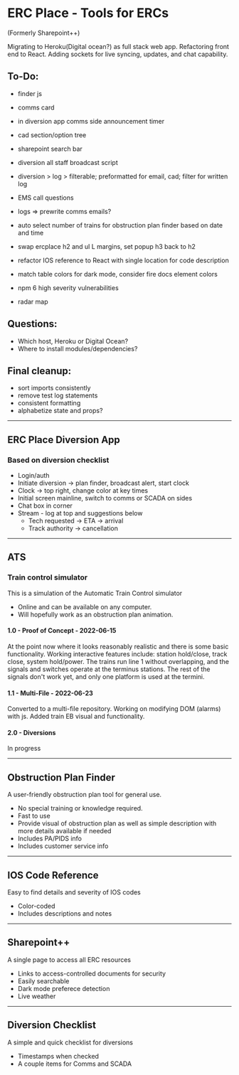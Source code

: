 # ERC Place - Tools for ERCs
(Formerly Sharepoint++)

Migrating to Heroku(Digital ocean?) as full stack web app.
Refactoring front end to React.
Adding sockets for live syncing, updates, and chat capability.

## To-Do:

- finder js
- comms card
- in diversion app comms side announcement timer
- cad section/option tree
- sharepoint search bar
- diversion all staff broadcast script
- diversion > log > filterable; preformatted for email, cad; filter for written log

- EMS call questions
- logs => prewrite comms emails?
- auto select number of trains for obstruction plan finder based on date and time
- swap ercplace h2 and ul L margins, set popup h3 back to h2
- refactor IOS reference to React with single location for code description
- match table colors for dark mode, consider fire docs element colors
- npm 6 high severity vulnerabilities
- radar map

## Questions:
- Which host, Heroku or Digital Ocean?
- Where to install modules/dependencies?

## Final cleanup:
- sort imports consistently
- remove test log statements
- consistent formatting
- alphabetize state and props?

---

## ERC Place Diversion App
### Based on diversion checklist

- Login/auth
- Initiate diversion -> plan finder, broadcast alert, start clock
- Clock -> top right, change color at key times
- Initial screen mainline, switch to comms or SCADA on sides
- Chat box in corner
- Stream - log at top and suggestions below
    * Tech requested -> ETA -> arrival
    * Track authority -> cancellation

---

## ATS

### Train control simulator

This is a simulation of the Automatic Train Control simulator
 - Online and can be available on any computer.
 - Will hopefully work as an obstruction plan animation.

#### 1.0 - Proof of Concept - 2022-06-15

At the point now where it looks reasonably realistic and there is some basic functionality.
Working interactive features include: station hold/close, track close, system hold/power.
The trains run line 1 without overlapping, and the signals and switches operate at the terminus stations.
The rest of the signals don't work yet, and only one platform is used at the termini.

#### 1.1 - Multi-File - 2022-06-23

Converted to a multi-file repository. Working on modifying DOM (alarms) with js.
Added train EB visual and functionality.

#### 2.0 - Diversions

In progress

---

## Obstruction Plan Finder

A user-friendly obstruction plan tool for general use.

- No special training or knowledge required.
- Fast to use
- Provide visual of obstruction plan as well as simple description with more details available if needed
- Includes PA/PIDS info
- Includes customer service info

---

## IOS Code Reference

Easy to find details and severity of IOS codes

- Color-coded
- Includes descriptions and notes

---

## Sharepoint++

A single page to access all ERC resources

- Links to access-controlled documents for security
- Easily searchable
- Dark mode preferece detection
- Live weather

---

## Diversion Checklist

A simple and quick checklist for diversions

- Timestamps when checked
- A couple items for Comms and SCADA
